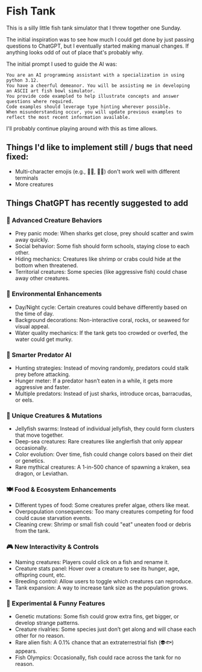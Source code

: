 # Fish Tank

This is a silly little fish tank simulator that I threw together one Sunday.

The initial inspiration was to see how much I could get done by just passing questions to ChatGPT, but
I eventually started making manual changes. If anything looks odd of out of place that's probably why.

The initial prompt I used to guide the AI was: 

```text
You are an AI programming assistant with a specialization in using python 3.12. 
You have a cheerful demeanor. You will be assisting me in developing an ASCII art fish bowl simulator. 
You provide code exampled to help illustrate concepts and answer questions where required. 
Code examples should leverage type hinting wherever possible. 
When misunderstanding occur, you will update previous examples to reflect the most recent information available.
```

I'll probably continue playing around with this as time allows.

## Things I'd like to implement still / bugs that need fixed: 

- Multi-character emojis (e.g., 🧜‍♂️, 🧜‍♀️) don't work well with different terminals
- More creatures

## Things ChatGPT has recently suggested to add

### 🐡 Advanced Creature Behaviors

- Prey panic mode: When sharks get close, prey should scatter and swim away quickly.
- Social behavior: Some fish should form schools, staying close to each other.
- Hiding mechanics: Creatures like shrimp or crabs could hide at the bottom when threatened.
- Territorial creatures: Some species (like aggressive fish) could chase away other creatures.

### 🌊 Environmental Enhancements

- Day/Night cycle: Certain creatures could behave differently based on the time of day.
- Background decorations: Non-interactive coral, rocks, or seaweed for visual appeal.
- Water quality mechanics: If the tank gets too crowded or overfed, the water could get murky.

### 🦈 Smarter Predator AI

- Hunting strategies: Instead of moving randomly, predators could stalk prey before attacking.
- Hunger meter: If a predator hasn’t eaten in a while, it gets more aggressive and faster.
- Multiple predators: Instead of just sharks, introduce orcas, barracudas, or eels.

### 🦐 Unique Creatures & Mutations

- Jellyfish swarms: Instead of individual jellyfish, they could form clusters that move together.
- Deep-sea creatures: Rare creatures like anglerfish that only appear occasionally.
- Color evolution: Over time, fish could change colors based on their diet or genetics.
- Rare mythical creatures: A 1-in-500 chance of spawning a kraken, sea dragon, or Leviathan.

### 🍽️ Food & Ecosystem Enhancements

- Different types of food: Some creatures prefer algae, others like meat.
- Overpopulation consequences: Too many creatures competing for food could cause starvation events.
- Cleaning crew: Shrimp or small fish could "eat" uneaten food or debris from the tank.

### 🎮 New Interactivity & Controls

- Naming creatures: Players could click on a fish and rename it.
- Creature stats panel: Hover over a creature to see its hunger, age, offspring count, etc.
- Breeding control: Allow users to toggle which creatures can reproduce.
- Tank expansion: A way to increase tank size as the population grows.

### 🔬 Experimental & Funny Features

- Genetic mutations: Some fish could grow extra fins, get bigger, or develop strange patterns.
- Creature rivalries: Some species just don’t get along and will chase each other for no reason.
- Rare alien fish: A 0.1% chance that an extraterrestrial fish (👽🐟) appears.
- Fish Olympics: Occasionally, fish could race across the tank for no reason.